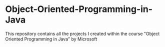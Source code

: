 # Object-Oriented-Programming-in-Java
This repository contains all the projects I created within the course "Object Oriented Programming in Java" by Microsoft
